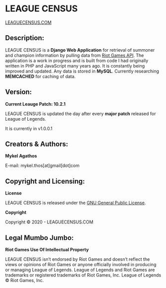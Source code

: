 # LEAGUE CENSUS 

[LEAGUECENSUS.COM](http://www.leaguecensus.com) 

## Description:

LEAGUE CENSUS is a **Django Web Application** for retrieval of summoner and champion information by pulling data from [Riot Games API](https://developer.riotgames.com/api/methods). The application is a work in progress and is built from code I had originally written in PHP and JavaScript many years ago. It is constantly being improved and updated. Any data is stored in **MySQL**. Currently researching **MEMCACHED** for caching of data.


## Version:
**Current Leauge Patch: 10.2.1** 

LEAGUE CENSUS is updated the day after every **major patch** released for League of Legends.

It is currently in v1.0.0.1


## Creators & Authors:
**Mykel Agathos**

E-mail: mykel.thos[at]gmail[dot]com


## Copyright and Licensing:
**License**

LEAGUE CENSUS is released under the [GNU General Public License](https://github.com/MThos/lolcensus/blob/master/LICENSE.md).

**Copyright**

Copyright © 2020 - LEAGUECENSUS.COM


## Legal Mumbo Jumbo:
**Riot Games Use Of Intellectual Property**

LEAGUE CENSUS isn’t endorsed by Riot Games and doesn’t reflect the views or opinions of Riot Games or anyone officially involved in producing or managing League of Legends. League of Legends and Riot Games are trademarks or registered trademarks of Riot Games, Inc. League of Legends © Riot Games, Inc.
